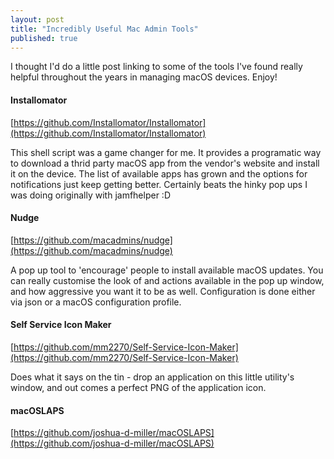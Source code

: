 ```yaml
---
layout: post
title: "Incredibly Useful Mac Admin Tools"
published: true
---
```


I thought I'd do a little post linking to some of the tools I've found really helpful throughout the years in managing macOS devices. Enjoy!

#### Installomator
[https://github.com/Installomator/Installomator](https://github.com/Installomator/Installomator)

This shell script was a game changer for me. It provides a programatic way to download a thrid party macOS app from the vendor's website and install it on the device. The list of available apps has grown and the options for notifications just keep getting better. Certainly beats the hinky pop ups I was doing originally with jamfhelper :D

#### Nudge
[https://github.com/macadmins/nudge](https://github.com/macadmins/nudge)

A pop up tool to 'encourage' people to install available macOS updates. You can really customise the look of and actions available in the pop up window, and how aggressive you want it to be as well. Configuration is done either via json or a macOS configuration profile. 

#### Self Service Icon Maker
[https://github.com/mm2270/Self-Service-Icon-Maker](https://github.com/mm2270/Self-Service-Icon-Maker)

Does what it says on the tin - drop an application on this little utility's window, and out comes a perfect PNG of the application icon. 

#### macOSLAPS
[https://github.com/joshua-d-miller/macOSLAPS](https://github.com/joshua-d-miller/macOSLAPS)